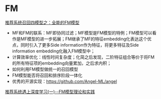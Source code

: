 # FM

[推荐系统召回四模型之：全能的FM模型](https://zhuanlan.zhihu.com/p/58160982)

* MF和FM的联系：MF即协同过滤；MF模型是FM模型的特例；FM模型可以看作是MF模型的进一步拓展；FM继承了MF的特征embedding化表达这个优点，同时引入了更多Side information作为特征，将更多特征及Side information embedding化融入FM模型中；
* 计算效率优化：线性时间复杂度；化简之后发现，二阶特征组合等价于将FM的所有特征项的embedding向量累加，之后求内积；
* 如何利用FM模型做统一的召回模型
* FM模型能否将召回和排序阶段一体化
* 优秀的开源实现：https://github.com/Angel-ML/angel

[推荐系统遇上深度学习(一)--FM模型理论和实践](https://www.jianshu.com/p/152ae633fb00)

